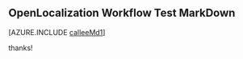 ## OpenLocalization Workflow Test MarkDown

[AZURE.INCLUDE [calleeMd1](e2e\2868a307-12a0-4d5a-9157-66f6e7af937b.md)]

 
thanks!